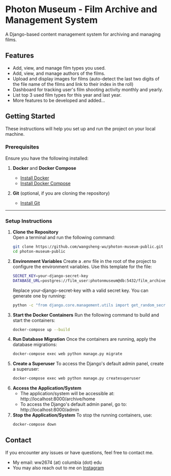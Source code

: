 # Photon Museum - Film Archive and Management System
A Django-based content management system for archiving and managing films.

## Features
- Add, view, and manage film types you used.
- Add, view, and manage authors of the films.
- Upload and display images for films (auto-detect the last two digits of the file name of the films and link to their index in the roll)
- Dashboard for tracking user's film shooting activity monthly and yearly.
- List top 3 used film types for this year and last year.
- More features to be developed and added...

## Getting Started

These instructions will help you set up and run the project on your local machine.

### Prerequisites

Ensure you have the following installed:

1. **Docker** and **Docker Compose**  
   - [Install Docker](https://docs.docker.com/get-docker/)  
   - [Install Docker Compose](https://docs.docker.com/compose/install/)

2. **Git** (optional, if you are cloning the repository)  
   - [Install Git](https://git-scm.com/book/en/v2/Getting-Started-Installing-Git)

---

### Setup Instructions

1. **Clone the Repository**  
   Open a terminal and run the following command:
   ```bash
   git clone https://github.com/wangsheng-wu/photon-museum-public.git
   cd photon-museum-public
2. **Environment Variables**
   Create a .env file in the root of the project to configure the environment variables.
   Use this template for the file:
   ```bash
   SECRET_KEY=your-django-secret-key
   DATABASE_URL=postgres://film_user:photonmuseum@db:5432/film_archive_db
   ```
   Replace your-django-secret-key with a valid secret key. You can generate one by running:
   ```bash
   python -c "from django.core.management.utils import get_random_secret_key; print(get_random_secret_key())"
3. **Start the Docker Containers**
   Run the following command to build and start the containers:
   ```bash
   docker-compose up --build
   ```
4. **Run Database Migration**
   Once the containers are running, apply the database migrations:
   ```bash
   docker-compose exec web python manage.py migrate
   ```
5. **Create a Superuser**
   To access the Django's default admin panel, create a superuser:
   ```bash
   docker-compose exec web python manage.py createsuperuser
   ```
7. **Access the Application/System**
   - The application/system will be accessible at: http://localhost:8000/archive/home
   - To access the Django's default admin panel, go to: http://localhost:8000/admin
8. **Stop the Application/System**
   To stop the running containers, use:
   ```bash
   docker-compose down
   ```
## Contact
If you encounter any issues or have questions, feel free to contact me.
- My email: ww2674 (at) columbia (dot) edu
- You may also reach out to me on [Instagram](https://www.instagram.com/wu.wangsheng/)
